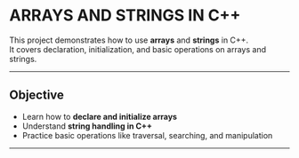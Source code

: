 # ARRAYS AND STRINGS IN C++

This project demonstrates how to use **arrays** and **strings** in C++.  
It covers declaration, initialization, and basic operations on arrays and strings.

---
## Objective
- Learn how to **declare and initialize arrays**
- Understand **string handling in C++**
- Practice basic operations like traversal, searching, and manipulation
---
